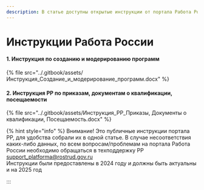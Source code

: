```yaml
---
description: В статье доступны открытые инструкции от портала Работа России
---
```


# Инструкции Работа России

#### 1. Инструкция по созданию и модерированию программ

{% file src="../.gitbook/assets/Инструкция_Создание_и_модерирование_программ.docx" %}

#### 2. Инструкция РР по приказам, документам о квалификации, посещаемости

{% file src="../.gitbook/assets/Инструкция_РР_Приказы, Документы о квалификации, Посещаемость.docx" %}

{% hint style="info" %}
Внимание! Это публичные инструкции портала РР, для удобства собрали их в одной статье. В случае несоответствия каких-либо данных,  по всем вопросам/проблемам на портала Работа России необходимо обращаться в техподдержку РР [support\_platforma@rostrud.gov.ru](mailto:support_platforma@rostrud.gov.ru)\
Инструкции были предоставлены в 2024 году и должны быть актуальны и на 2025 год

:::

